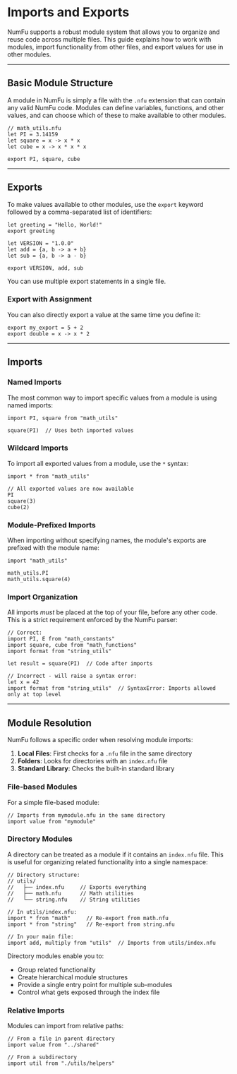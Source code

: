 # Imports and Exports

NumFu supports a robust module system that allows you to organize and reuse code across multiple files. This guide explains how to work with modules, import functionality from other files, and export values for use in other modules.

-----
## Basic Module Structure

A module in NumFu is simply a file with the `.nfu` extension that can contain any valid NumFu code. Modules can define variables, functions, and other values, and can choose which of these to make available to other modules.

```numfu
// math_utils.nfu
let PI = 3.14159
let square = x -> x * x
let cube = x -> x * x * x

export PI, square, cube
```

-----
## Exports

To make values available to other modules, use the `export` keyword followed by a comma-separated list of identifiers:

```numfu
let greeting = "Hello, World!"
export greeting

let VERSION = "1.0.0"
let add = {a, b -> a + b}
let sub = {a, b -> a - b}

export VERSION, add, sub
```
You can use multiple export statements in a single file.

### Export with Assignment

You can also directly export a value at the same time you define it:

```numfu
export my_export = 5 + 2
export double = x -> x * 2
```

-----
## Imports

### Named Imports
The most common way to import specific values from a module is using named imports:

```numfu
import PI, square from "math_utils"

square(PI)  // Uses both imported values
```

### Wildcard Imports
To import all exported values from a module, use the `*` syntax:

```numfu
import * from "math_utils"

// All exported values are now available
PI
square(3)
cube(2)
```

### Module-Prefixed Imports
When importing without specifying names, the module's exports are prefixed with the module name:

```numfu
import "math_utils"

math_utils.PI
math_utils.square(4)
```

### Import Organization
All imports *must* be placed at the top of your file, before any other code. This is a strict requirement enforced by the NumFu parser:

```numfu
// Correct:
import PI, E from "math_constants"
import square, cube from "math_functions"
import format from "string_utils"

let result = square(PI)  // Code after imports

// Incorrect - will raise a syntax error:
let x = 42
import format from "string_utils"  // SyntaxError: Imports allowed only at top level
```

-----
## Module Resolution

NumFu follows a specific order when resolving module imports:

1. **Local Files**: First checks for a `.nfu` file in the same directory
2. **Folders**: Looks for directories with an `index.nfu` file
3. **Standard Library**: Checks the built-in standard library

### File-based Modules
For a simple file-based module:

```numfu
// Imports from mymodule.nfu in the same directory
import value from "mymodule"
```

### Directory Modules
A directory can be treated as a module if it contains an `index.nfu` file. This is useful for organizing related functionality into a single namespace:

```numfu
// Directory structure:
// utils/
//   ├── index.nfu     // Exports everything
//   ├── math.nfu      // Math utilities
//   └── string.nfu    // String utilities

// In utils/index.nfu:
import * from "math"     // Re-export from math.nfu
import * from "string"   // Re-export from string.nfu

// In your main file:
import add, multiply from "utils"  // Imports from utils/index.nfu
```

Directory modules enable you to:
- Group related functionality
- Create hierarchical module structures
- Provide a single entry point for multiple sub-modules
- Control what gets exposed through the index file

### Relative Imports
Modules can import from relative paths:

```numfu
// From a file in parent directory
import value from "../shared"

// From a subdirectory
import util from "./utils/helpers"
```
